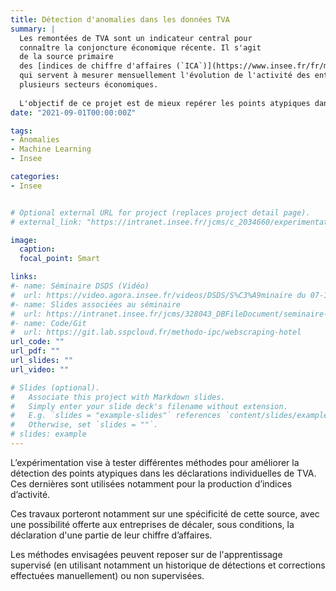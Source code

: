 ```yaml
---
title: Détection d'anomalies dans les données TVA 
summary: |
  Les remontées de TVA sont un indicateur central pour
  connaître la conjoncture économique récente. Il s'agit
  de la source primaire
  des [indices de chiffre d'affaires (`ICA`)](https://www.insee.fr/fr/metadonnees/definition/c2043)
  qui servent à mesurer mensuellement l'évolution de l'activité des entreprises dans
  plusieurs secteurs économiques. 
  
  L'objectif de ce projet est de mieux repérer les points atypiques dans les déclarations individuelles de TVA.
date: "2021-09-01T00:00:00Z"

tags:
- Anomalies
- Machine Learning
- Insee

categories:
- Insee


# Optional external URL for project (replaces project detail page).
# external_link: "https://intranet.insee.fr/jcms/c_2034660/experimentations"

image:
  caption: 
  focal_point: Smart

links:
#- name: Séminaire DSDS (Vidéo)
#  url: https://video.agora.insee.fr/videos/DSDS/S%C3%A9minaire du 07-10-21.mp4
#- name: Slides associées au séminaire
#  url: https://intranet.insee.fr/jcms/328043_DBFileDocument/seminaire-dsds-20211006-diaporama-intervenants
#- name: Code/Git
#  url: https://git.lab.sspcloud.fr/methodo-ipc/webscraping-hotel
url_code: ""
url_pdf: ""
url_slides: ""
url_video: ""

# Slides (optional).
#   Associate this project with Markdown slides.
#   Simply enter your slide deck's filename without extension.
#   E.g. `slides = "example-slides"` references `content/slides/example-slides.md`.
#   Otherwise, set `slides = ""`.
# slides: example
---
```


L’expérimentation vise à tester différentes méthodes pour améliorer la détection des points atypiques dans les déclarations individuelles de TVA. 
Ces dernières sont utilisées notamment pour la production d’indices d’activité.

Ces travaux porteront notamment sur une spécificité de cette source, avec une possibilité offerte aux entreprises de décaler, sous conditions, la déclaration d'une partie de leur chiffre d’affaires.

Les méthodes envisagées peuvent reposer sur de l'apprentissage supervisé (en utilisant notamment un historique de détections et corrections effectuées manuellement) ou non supervisées.